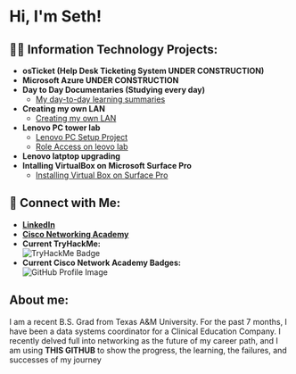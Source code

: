 
<h1>Hi, I'm Seth!</h1>

<h2>👨‍💻 Information Technology Projects:</h2>

- <b>osTicket (Help Desk Ticketing System UNDER CONSTRUCTION)</b>
- <b>Microsoft Azure UNDER CONSTRUCTION</b>
- <b>Day to Day Documentaries (Studying every day)</b>
  - [My day-to-day learning summaries](/day_to_day.md)
- <b>Creating my own LAN</b>
  - [Creating my own LAN](/CreatingALAN.md)
- <b>Lenovo PC tower lab</b>
  - [Lenovo PC Setup Project](/LenovoPCSetupProject.md)
  - [Role Access on leovo lab](/roleaccess.md)
- <b>Lenovo latptop upgrading</b>
- <b>Intalling VirtualBox on Microsoft Surface Pro</b>
  - [Installing Virtual Box on Surface Pro](/Installing_Virtual_Box.md)
    

## 🤳 Connect with Me:
- **[LinkedIn](https://www.linkedin.com/in/seth-adams-sa2025/)**  
- **[Cisco Networking Academy](https://www.netacad.com/dashboard)**  
- **Current TryHackMe:**  
  ![TryHackMe Badge](https://tryhackme-badges.s3.amazonaws.com/sethadams2024.png)  
- **Current Cisco Network Academy Badges:**  
  ![GitHub Profile Image](https://github.com/user-attachments/assets/f705520d-6637-4c12-a78d-9e9e858ec308)  


<h2> About me:</h2>
<p> I am a recent B.S. Grad from Texas A&M University. For the past 7 months, I have been a data systems coordinator for a Clinical Education Company.
I recently delved full into networking as the future of my career path, and I am using <b>THIS GITHUB</b>  to show the progress, the learning, the failures, and successes of my journey</p>


